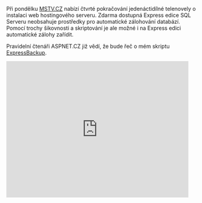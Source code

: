<!-- dcterms:identifier = aspnetcz#254 -->
<!-- dcterms:title = Video: Zálohování SQL Serveru 2008 Express -->
<!-- dcterms:abstract = Při pondělku MSTV.CZ nabízí čtvrté pokračování jedenáctidílné telenovely o instalaci web hostingového serveru. Zdarma dostupná Express edice SQL Serveru neobsahuje prostředky pro automatické zálohování databází. Pomocí trochy šikovnosti a skriptování je ale možné i na Express edici automatické zálohy zařídit. -->
<!-- np9:categoryId = 4 -->
<!-- x4w:category = IIS -->
<!-- np9:authorId = 1 -->
<!-- np9:authorEmail = michal.valasek@altairis.cz -->
<!-- dcterms:creator = Michal Altair Valášek -->
<!-- dcterms:created = 2010-01-18T09:00:00+01:00 -->
<!-- dcterms:dateAccepted = 2010-01-18T09:00:00+01:00 -->

Při pondělku [MSTV.CZ](http://www.mstv.cz/) nabízí čtvrté pokračování jedenáctidílné telenovely o instalaci web hostingového serveru. Zdarma dostupná Express edice SQL Serveru neobsahuje prostředky pro automatické zálohování databází. Pomocí trochy šikovnosti a skriptování je ale možné i na Express edici automatické zálohy zařídit. 

Pravidelní čtenáři ASPNET.CZ již vědí, že bude řeč o mém skriptu [ExpressBackup](http://www.aspnet.cz/Articles/249-automatizovana-zaloha-vsech-databazi-na-sql-express.aspx).

<iframe height="360" src="http://www.mstv.cz/player/372" frameborder="0" width="480" scrolling="no"></iframe>